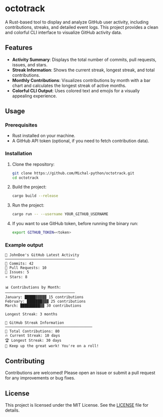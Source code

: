 # octotrack

A Rust-based tool to display and analyze GitHub user activity, including contributions, streaks, and detailed event logs. This project provides a clean and colorful CLI interface to visualize GitHub activity data.

## Features

- **Activity Summary**: Displays the total number of commits, pull requests, issues, and stars.
- **Streak Information**: Shows the current streak, longest streak, and total contributions.
- **Monthly Contributions**: Visualizes contributions by month with a bar chart and calculates the longest streak of active months.
- **Colorful CLI Output**: Uses colored text and emojis for a visually appealing experience.

## Usage

### Prerequisites

- Rust installed on your machine.
- A GitHub API token (optional, if you need to fetch contribution data).

### Installation

1. Clone the repository:
   ```bash
   git clone https://github.com/Michal-python/octotrack.git
   cd octotrack
   ```
2. Build the project:
   ```bash
   cargo build --release
   ```
3. Run the project:
   ```bash
   cargo run -- --username YOUR_GITHUB_USERNAME
   ```
4. If you want to use GitHub token, before running the binary run:
    ```bash
    export GITHUB_TOKEN=<token>
    ```
   
### Example output
```
🔵 JohnDoe's GitHub Latest Activity
────────────────────────────────
📌 Commits: 42
🔀 Pull Requests: 10
🐛 Issues: 5
⭐ Stars: 8

📊 Contributions by Month:
────────────────────────────────
January: █████▓▓▓▓▓ 15 contributions
February: ███████▓▓▓ 25 contributions
March: █████████▓▓ 30 contributions

Longest Streak: 3 months

🔵 GitHub Streak Information
────────────────────────────────────────
📅 Total Contributions: 80
🔥 Current Streak: 10 days
🏆 Longest Streak: 30 days
💪 Keep up the great work! You're on a roll!
```

## Contributing
Contributions are welcomed! Please open an issue or submit a pull request for any improvements or bug fixes.

##  License
This project is licensed under the MIT License. See the [LICENSE](LICENSE) file for details.
